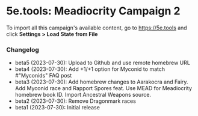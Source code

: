 # 5e.tools: Meadiocrity Campaign 2

To import all this campaign's available content, go to https://5e.tools and click **Settings > Load State from File**

### Changelog

- beta5 (2023-07-30): Upload to Github and use remote homebrew URL
- beta4 (2023-07-30): Add +1/+1 option for Myconid to match #"Myconids" FAQ post
- beta3 (2023-07-30): Add homebrew changes to Aarakocra and Fairy. Add Myconid race and Rapport Spores feat. Use MEAD for Meadiocrity homebrew book ID. Import Ancestral Weapons source.
- beta2 (2023-07-30): Remove Dragonmark races
- beta1 (2023-07-30): Initial release
